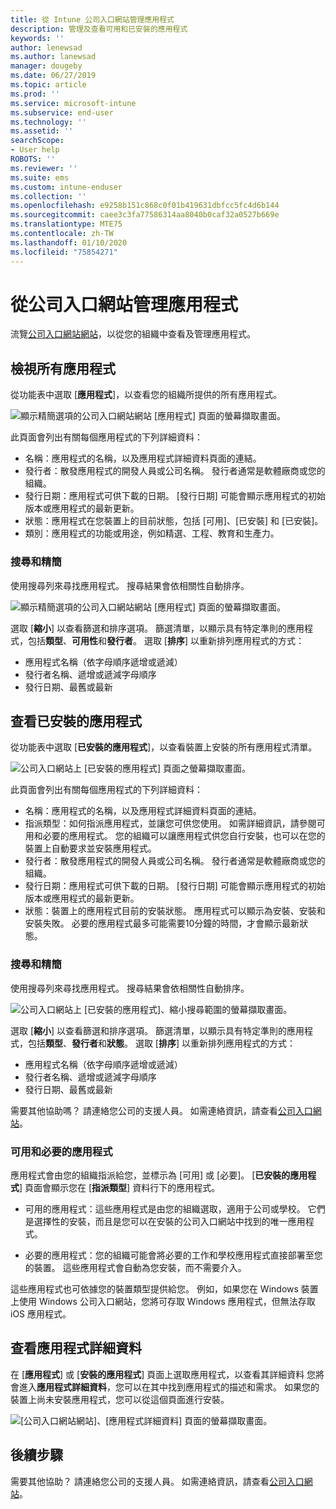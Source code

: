 ```yaml
---
title: 從 Intune 公司入口網站管理應用程式
description: 管理及查看可用和已安裝的應用程式
keywords: ''
author: lenewsad
ms.author: lanewsad
manager: dougeby
ms.date: 06/27/2019
ms.topic: article
ms.prod: ''
ms.service: microsoft-intune
ms.subservice: end-user
ms.technology: ''
ms.assetid: ''
searchScope:
- User help
ROBOTS: ''
ms.reviewer: ''
ms.suite: ems
ms.custom: intune-enduser
ms.collection: ''
ms.openlocfilehash: e9258b151c868c0f01b419631dbfcc5fc4d6b144
ms.sourcegitcommit: caee3c3fa77586314aa8040b0caf32a0527b669e
ms.translationtype: MTE75
ms.contentlocale: zh-TW
ms.lasthandoff: 01/10/2020
ms.locfileid: "75854271"
---
```

# <a name="manage-apps-from-the-company-portal-website"></a>從公司入口網站管理應用程式 
流覽[公司入口網站網站](https://portal.manage.microsoft.com)，以從您的組織中查看及管理應用程式。 

## <a name="view-all-apps"></a>檢視所有應用程式  
從功能表中選取 [**應用程式**]，以查看您的組織所提供的所有應用程式。 

   ![顯示精簡選項的公司入口網站網站 [應用程式] 頁面的螢幕擷取畫面。](./media/intune-view-apps-1907.png)  

此頁面會列出有關每個應用程式的下列詳細資料：  

* 名稱：應用程式的名稱，以及應用程式詳細資料頁面的連結。
* 發行者：散發應用程式的開發人員或公司名稱。 發行者通常是軟體廠商或您的組織。  
* 發行日期：應用程式可供下載的日期。 [發行日期] 可能會顯示應用程式的初始版本或應用程式的最新更新。
* 狀態：應用程式在您裝置上的目前狀態，包括 [可用]、[已安裝] 和 [已安裝]。 
* 類別：應用程式的功能或用途，例如精選、工程、教育和生產力。  

### <a name="search-and-refine"></a>搜尋和精簡   

使用搜尋列來尋找應用程式。 搜尋結果會依相關性自動排序。  

   ![顯示精簡選項的公司入口網站網站 [應用程式] 頁面的螢幕擷取畫面。](./media/intune-refine-all-apps-1907.png)  

選取 [**縮小**] 以查看篩選和排序選項。 篩選清單，以顯示具有特定準則的應用程式，包括**類型**、**可用性**和**發行者**。 選取 [**排序**] 以重新排列應用程式的方式：

* 應用程式名稱（依字母順序遞增或遞減） 
* 發行者名稱、遞增或遞減字母順序 
* 發行日期、最舊或最新  

## <a name="view-installed-apps"></a>查看已安裝的應用程式  
從功能表中選取 [**已安裝的應用程式**]，以查看裝置上安裝的所有應用程式清單。  

   ![公司入口網站上 [已安裝的應用程式] 頁面之螢幕擷取畫面。](./media/intune-installed-apps-1907.png)  


此頁面會列出有關每個應用程式的下列詳細資料：  

* 名稱：應用程式的名稱，以及應用程式詳細資料頁面的連結。
* 指派類型：如何指派應用程式，並讓您可供您使用。 如需詳細資訊，請參閱可用和必要的應用程式。 您的組織可以讓應用程式供您自行安裝，也可以在您的裝置上自動要求並安裝應用程式。  
* 發行者：散發應用程式的開發人員或公司名稱。 發行者通常是軟體廠商或您的組織。  
* 發行日期：應用程式可供下載的日期。 [發行日期] 可能會顯示應用程式的初始版本或應用程式的最新更新。
* 狀態：裝置上的應用程式目前的安裝狀態。 應用程式可以顯示為安裝、安裝和安裝失敗。 必要的應用程式最多可能需要10分鐘的時間，才會顯示最新狀態。  

### <a name="search-and-refine"></a>搜尋和精簡  

使用搜尋列來尋找應用程式。 搜尋結果會依相關性自動排序。  

   ![公司入口網站上 [已安裝的應用程式]、縮小搜尋範圍的螢幕擷取畫面。](./media/intune-installed-refine-1907.png)  

選取 [**縮小**] 以查看篩選和排序選項。 篩選清單，以顯示具有特定準則的應用程式，包括**類型**、**發行者**和**狀態**。 選取 [**排序**] 以重新排列應用程式的方式：

* 應用程式名稱（依字母順序遞增或遞減）  
* 發行者名稱、遞增或遞減字母順序  
* 發行日期、最舊或最新  

需要其他協助嗎？ 請連絡您公司的支援人員。 如需連絡資訊，請查看[公司入口網站](https://go.microsoft.com/fwlink/?linkid=2010980)。  

### <a name="available-and-required-apps"></a>可用和必要的應用程式
應用程式會由您的組織指派給您，並標示為 [可用] 或 [必要]。 [**已安裝的應用程式**] 頁面會顯示您在 [**指派類型**] 資料行下的應用程式。 


* 可用的應用程式：這些應用程式是由您的組織選取，適用于公司或學校。 它們是選擇性的安裝，而且是您可以在安裝的公司入口網站中找到的唯一應用程式。 

* 必要的應用程式：您的組織可能會將必要的工作和學校應用程式直接部署至您的裝置。 這些應用程式會自動為您安裝，而不需要介入。 

這些應用程式也可依據您的裝置類型提供給您。 例如，如果您在 Windows 裝置上使用 Windows 公司入口網站，您將可存取 Windows 應用程式，但無法存取 iOS 應用程式。  

## <a name="view-app-details"></a>查看應用程式詳細資料  
在 [**應用程式**] 或 [**安裝的應用程式**] 頁面上選取應用程式，以查看其詳細資料 您將會進入**應用程式詳細資料**，您可以在其中找到應用程式的描述和需求。 如果您的裝置上尚未安裝應用程式，您可以從這個頁面進行安裝。 


   ![[公司入口網站網站]、[應用程式詳細資料] 頁面的螢幕擷取畫面。](./media/intune-app-details-1907.png)  

## <a name="next-steps"></a>後續步驟
需要其他協助？ 請連絡您公司的支援人員。 如需連絡資訊，請查看[公司入口網站](https://go.microsoft.com/fwlink/?linkid=2010980)。  
